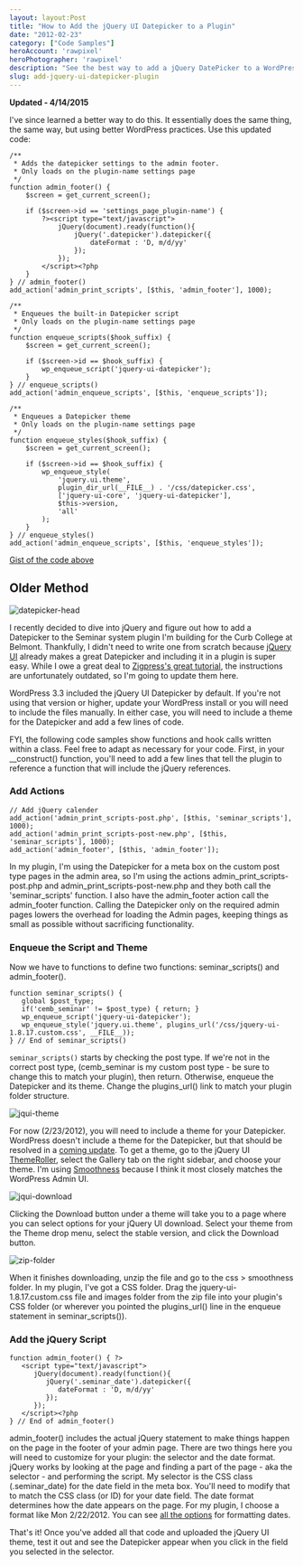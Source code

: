 ```yaml
---
layout: layout:Post
title: "How to Add the jQuery UI Datepicker to a Plugin"
date: "2012-02-23"
category: ["Code Samples"]
heroAccount: 'rawpixel'
heroPhotographer: 'rawpixel'
description: "See the best way to add a jQuery DatePicker to a WordPress plugin."
slug: add-jquery-ui-datepicker-plugin
---
```


**Updated - 4/14/2015**

I've since learned a better way to do this. It essentially does the same thing, the same way, but using better WordPress practices. Use this updated code:

```astro
/**
 * Adds the datepicker settings to the admin footer.
 * Only loads on the plugin-name settings page
 */
function admin_footer() {
	$screen = get_current_screen();

	if ($screen->id == 'settings_page_plugin-name') {
		?><script type="text/javascript">
			jQuery(document).ready(function(){
				jQuery('.datepicker').datepicker({
					dateFormat : 'D, m/d/yy'
				});
			});
		</script><?php
	}
} // admin_footer()
add_action('admin_print_scripts', [$this, 'admin_footer'], 1000);

/**
 * Enqueues the built-in Datepicker script
 * Only loads on the plugin-name settings page
 */
function enqueue_scripts($hook_suffix) {
	$screen = get_current_screen();

	if ($screen->id == $hook_suffix) {
		wp_enqueue_script('jquery-ui-datepicker');
	}
} // enqueue_scripts()
add_action('admin_enqueue_scripts', [$this, 'enqueue_scripts']);

/**
 * Enqueues a Datepicker theme
 * Only loads on the plugin-name settings page
 */
function enqueue_styles($hook_suffix) {
	$screen = get_current_screen();

	if ($screen->id == $hook_suffix) {
		wp_enqueue_style(
			'jquery.ui.theme',
			plugin_dir_url(__FILE__) . '/css/datepicker.css',
			['jquery-ui-core', 'jquery-ui-datepicker'],
			$this->version,
			'all'
		);
	}
} // enqueue_styles()
add_action('admin_enqueue_scripts', [$this, 'enqueue_styles']);
```

[Gist of the code above](https://gist.github.com/slushman/8fd9e1cc8161c395ec5b)

## Older Method

![datepicker-head](/post/add-jquery-ui-datepicker-plugin/datepicker-head.jpg)

I recently decided to dive into jQuery and figure out how to add a Datepicker to the Seminar system plugin I'm building for the Curb College at Belmont. Thankfully, I didn't need to write one from scratch because [jQuery UI](https://jqueryui.com/) already makes a great Datepicker and including it in a plugin is super easy. While I owe a great deal to [Zigpress's great tutorial](https://www.zigpress.com/2011/04/27/jquery-ui-datepicker-in-wordpress-admin/), the instructions are unfortunately outdated, so I'm going to update them here.

WordPress 3.3 included the jQuery UI Datepicker by default. If you're not using that version or higher, update your WordPress install or you will need to include the files manually. In either case, you will need to include a theme for the Datepicker and add a few lines of code.

FYI, the following code samples show functions and hook calls written within a class. Feel free to adapt as necessary for your code. First, in your __construct() function, you'll need to add a few lines that tell the plugin to reference a function that will include the jQuery references.

### **Add Actions**

```astro
// Add jQuery calender
add_action('admin_print_scripts-post.php', [$this, 'seminar_scripts'], 1000);
add_action('admin_print_scripts-post-new.php', [$this, 'seminar_scripts'], 1000);
add_action('admin_footer', [$this, 'admin_footer']);
```

In my plugin, I'm using the Datepicker for a meta box on the custom post type pages in the admin area, so I'm using the actions admin_print_scripts-post.php and admin_print_scripts-post-new.php and they both call the 'seminar_scripts' function. I also have the admin_footer action call the admin_footer function. Calling the Datepicker only on the required admin pages lowers the overhead for loading the Admin pages, keeping things as small as possible without sacrificing functionality.

### **Enqueue the Script and Theme**

Now we have to functions to define two functions: seminar_scripts() and admin_footer().

```astro
function seminar_scripts() {
   global $post_type;
   if('cemb_seminar' != $post_type) { return; }
   wp_enqueue_script('jquery-ui-datepicker');
   wp_enqueue_style('jquery.ui.theme', plugins_url('/css/jquery-ui-1.8.17.custom.css', __FILE__));
} // End of seminar_scripts() 
```

`seminar_scripts()` starts by checking the post type. If we're not in the correct post type, (cemb_seminar is my custom post type - be sure to change this to match your plugin), then return. Otherwise, enqueue the Datepicker and its theme. Change the plugins_url() link to match your plugin folder structure.

![jqui-theme](/post/add-jquery-ui-datepicker-plugin/jqui-theme.jpg)

For now (2/23/2012), you will need to include a theme for your Datepicker. WordPress doesn't include a theme for the Datepicker, but that should be resolved in a [coming update](https://core.trac.wordpress.org/ticket/18909). To get a theme, go to the jQuery UI [ThemeRoller](https://jqueryui.com/themeroller/), select the Gallery tab on the right sidebar, and choose your theme. I'm using [Smoothness](https://jqueryui.com/download/?themeParams=%3FffDefault%3DVerdana%2CArial%2Csans-serif%26fwDefault%3Dnormal%26fsDefault%3D1.1em%26cornerRadius%3D4px%26bgColorHeader%3Dcccccc%26bgTextureHeader%3D03_highlight_soft.png%26bgImgOpacityHeader%3D75%26borderColorHeader%3Daaaaaa%26fcHeader%3D222222%26iconColorHeader%3D222222%26bgColorContent%3Dffffff%26bgTextureContent%3D01_flat.png%26bgImgOpacityContent%3D75%26borderColorContent%3Daaaaaa%26fcContent%3D222222%26iconColorContent%3D222222%26bgColorDefault%3De6e6e6%26bgTextureDefault%3D02_glass.png%26bgImgOpacityDefault%3D75%26borderColorDefault%3Dd3d3d3%26fcDefault%3D555555%26iconColorDefault%3D888888%26bgColorHover%3Ddadada%26bgTextureHover%3D02_glass.png%26bgImgOpacityHover%3D75%26borderColorHover%3D999999%26fcHover%3D212121%26iconColorHover%3D454545%26bgColorActive%3Dffffff%26bgTextureActive%3D02_glass.png%26bgImgOpacityActive%3D65%26borderColorActive%3Daaaaaa%26fcActive%3D212121%26iconColorActive%3D454545%26bgColorHighlight%3Dfbf9ee%26bgTextureHighlight%3D02_glass.png%26bgImgOpacityHighlight%3D55%26borderColorHighlight%3Dfcefa1%26fcHighlight%3D363636%26iconColorHighlight%3D2e83ff%26bgColorError%3Dfef1ec%26bgTextureError%3D02_glass.png%26bgImgOpacityError%3D95%26borderColorError%3Dcd0a0a%26fcError%3Dcd0a0a%26iconColorError%3Dcd0a0a%26bgColorOverlay%3Daaaaaa%26bgTextureOverlay%3D01_flat.png%26bgImgOpacityOverlay%3D0%26opacityOverlay%3D30%26bgColorShadow%3Daaaaaa%26bgTextureShadow%3D01_flat.png%26bgImgOpacityShadow%3D0%26opacityShadow%3D30%26thicknessShadow%3D8px%26offsetTopShadow%3D-8px%26offsetLeftShadow%3D-8px%26cornerRadiusShadow%3D8px) because I think it most closely matches the WordPress Admin UI.

![jqui-download](/post/add-jquery-ui-datepicker-plugin/jqui-download.jpg)

Clicking the Download button under a theme will take you to a page where you can select options for your jQuery UI download. Select your theme from the Theme drop menu, select the stable version, and click the Download button.

![zip-folder](/post/add-jquery-ui-datepicker-plugin/zip-folder.jpg)

When it finishes downloading, unzip the file and go to the css > smoothness folder. In my plugin, I've got a CSS folder. Drag the jquery-ui-1.8.17.custom.css file and images folder from the zip file into your plugin's CSS folder (or wherever you pointed the plugins_url() line in the enqueue statement in seminar_scripts()).

### **Add the jQuery Script**

```astro
function admin_footer() { ?>
   <script type="text/javascript">
      jQuery(document).ready(function(){
         jQuery('.seminar_date').datepicker({
            dateFormat : 'D, m/d/yy'
         });
      });
   </script><?php
} // End of admin_footer() 
```

admin_footer() includes the actual jQuery statement to make things happen on the page in the footer of your admin page. There are two things here you will need to customize for your plugin: the selector and the date format. jQuery works by looking at the page and finding a part of the page - aka the selector - and performing the script. My selector is the CSS class (.seminar_date) for the date field in the meta box. You'll need to modify that to match the CSS class (or ID) for your date field. The date format determines how the date appears on the page. For my plugin, I choose a format like Mon 2/22/2012. You can see [all the options](https://docs.jquery.com/UI/Datepicker/formatDate) for formatting dates.

That's it!  Once you've added all that code and uploaded the jQuery UI theme, test it out and see the Datepicker appear when you click in the field you selected in the selector.
